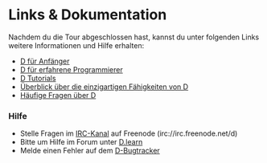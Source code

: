 # Links & Dokumentation

Nachdem du die Tour abgeschlossen hast, kannst du unter folgenden Links
weitere Informationen und Hilfe erhalten:

* [D für Anfänger](http://ddili.org/ders/d.en/index.html)
* [D für erfahrene Programmierer](http://wiki.dlang.org/Coming_From)
* [D Tutorials](https://wiki.dlang.org/Tutorials)
* [Überblick über die einzigartigen Fähigkeiten von D](http://dlang.org/overview.html)
* [Häufige Fragen über D](http://dlang.org/faq.html)

### Hilfe

* Stelle Fragen im [IRC-Kanal](https://kiwiirc.com/client/irc.freenode.net/d) auf Freenode (irc://irc.freenode.net/d)
* Bitte um Hilfe im Forum unter [D.learn](http://forum.dlang.org/group/learn)
* Melde einen Fehler auf dem [D-Bugtracker](https://issues.dlang.org)
